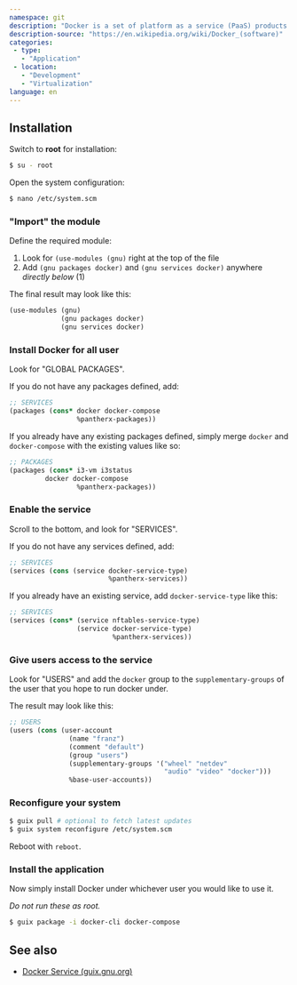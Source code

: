 ```yaml
---
namespace: git
description: "Docker is a set of platform as a service (PaaS) products that use OS-level virtualization to deliver software in packages called containers. Containers are isolated from one another and bundle their own software, libraries and configuration files; they can communicate with each other through well-defined channels."
description-source: "https://en.wikipedia.org/wiki/Docker_(software)"
categories:
 - type:
   - "Application"
 - location:
   - "Development"
   - "Virtualization"
language: en
---
```


## Installation

Switch to **root** for installation:

```bash
$ su - root
```

Open the system configuration:

```bash
$ nano /etc/system.scm
```

### "Import" the module

Define the required module:

1. Look for `(use-modules (gnu)` right at the top of the file
2. Add `(gnu packages docker)` and `(gnu services docker)` anywhere _directly below_ (1)

The final result may look like this:

```scheme
(use-modules (gnu)
             (gnu packages docker)
             (gnu services docker)
```

### Install Docker for all user

Look for "GLOBAL PACKAGES".

If you do not have any packages defined, add:

```scheme
;; SERVICES
(packages (cons* docker docker-compose
                 %pantherx-packages))
```

If you already have any existing packages defined,
simply merge `docker` and `docker-compose` with the existing
values like so:

```scheme
;; PACKAGES
(packages (cons* i3-vm i3status
		 docker docker-compose               
                 %pantherx-packages))
```

### Enable the service

Scroll to the bottom, and look for "SERVICES".

If you do not have any services defined,  add:

```scheme
;; SERVICES
(services (cons (service docker-service-type)
                         %pantherx-services))
```

If you already have an existing service, add `docker-service-type` like this:

```scheme
;; SERVICES
(services (cons* (service nftables-service-type)
                 (service docker-service-type)
                          %pantherx-services))
```

### Give users access to the service

Look for "USERS" and add the `docker` group to the `supplementary-groups` of the user that you hope to run docker under.

The result may look like this:

```scheme
;; USERS
(users (cons (user-account
               (name "franz")
               (comment "default")
               (group "users")
               (supplementary-groups '("wheel" "netdev"
                                       "audio" "video" "docker")))
               %base-user-accounts))
```

### Reconfigure your system

```bash
$ guix pull # optional to fetch latest updates
$ guix system reconfigure /etc/system.scm
```

Reboot with `reboot`.

### Install the application

Now simply install Docker under whichever user you would like to use it.

_Do not run these as root._

```bash
$ guix package -i docker-cli docker-compose
```

## See also

- [Docker Service (guix.gnu.org)](https://guix.gnu.org/manual/en/html_node/Miscellaneous-Services.html#Docker-Service)
